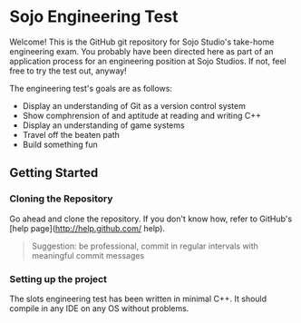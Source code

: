 # Sojo Engineering Test

Welcome! This is the GitHub git repository for Sojo Studio's take-home engineering exam. You probably have been directed here as part of an application process for an engineering position at Sojo Studios. If not, feel free to try the test out, anyway!

The engineering test's goals are as follows:
* Display an understanding of Git as a version control system
* Show comphrension of and aptitude at reading and writing C++
* Display an understanding of game systems
* Travel off the beaten path
* Build something fun

## Getting Started
### Cloning the Repository
Go ahead and clone the repository. If you don't know how, refer to GitHub's [help page](http://help.github.com/ help). 
> Suggestion: be professional, commit in regular intervals with meaningful commit messages

### Setting up the project
The slots engineering test has been written in minimal C++. It should compile in any IDE on any OS without problems.
